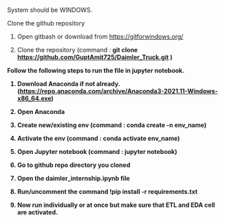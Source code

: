 
System should be WINDOWS.

Clone the github repository

1. Open gitbash or download from https://gitforwindows.org/

2. Clone the repository (command : <b>git clone https://github.com/GuptAmit725/Daimler_Truck.git )


Follow the following steps to run the file in jupyter notebook.

1. Download Anaconda if not already.(https://repo.anaconda.com/archive/Anaconda3-2021.11-Windows-x86_64.exe)

2. Open Anaconda 

3. Create new/existing env (command : <b>conda create -n env_name</b>)

4. Activate the env (command : <b>conda activate env_name</b>)

5. Open Jupyter notebook (command : <b>jupyter notebook</b>)

6. Go to github repo directory you cloned

7. Open the <b>daimler_internship.ipynb</b> file

8. Run/uncomment the command <b>!pip install -r requirements.txt</b>

9. Now run individually or at once but make sure that ETL and EDA cell are activated.
  
